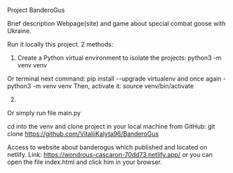 Project BanderoGus

Brief description
Webpage(site) and game about special combat goose with Ukraine.

Run it locally this project.
2 methods: 

1. Create a Python virtual environment to isolate the projects:
python3 -m venv venv

Or terminal next command:
pip install --upgrade virtualenv
and once again  -  python3 -m venv venv
Then, activate it: source venv/bin/activate

2.
Or simply run file main.py

cd into the venv and clone project in your local machine from GitHub:
git clone https://github.com/VitaliiKalyta96/BanderoGus

Access to website about banderogus which published and located on netlify. Link: https://wondrous-cascaron-70dd73.netlify.app/ or you can open the file
index.html and click him in your browser.